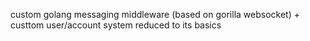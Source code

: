 custom golang messaging middleware (based on gorilla websocket) + custtom user/account system reduced to its basics
